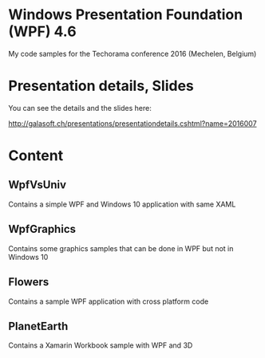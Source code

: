 # Windows Presentation Foundation (WPF) 4.6

My code samples for the Techorama conference 2016 (Mechelen, Belgium)

# Presentation details, Slides

You can see the details and the slides here:

http://galasoft.ch/presentations/presentationdetails.cshtml?name=2016007

# Content

## WpfVsUniv

Contains a simple WPF and Windows 10 application with same XAML

## WpfGraphics

Contains some graphics samples that can be done in WPF but not in Windows 10

## Flowers

Contains a sample WPF application with cross platform code

## PlanetEarth

Contains a Xamarin Workbook sample with WPF and 3D